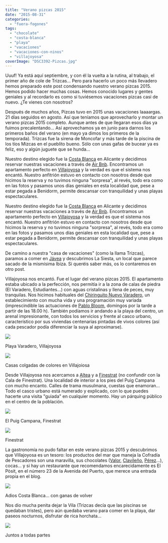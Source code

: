 ```yaml
---
title: "Verano pizcas 2015"
date: "2015-08-31"
categories:
  - "fuera-fogones"
tags:
  - "chocolate"
  - "costa-blanca"
  - "playa"
  - "vacaciones"
  - "vacaciones-con-ninos"
  - "villajoyosa"
coverImage: "DSC3392-Pizcas.jpg"
---
```


Uuuf! Ya está aquí septiembre, y con él la vuelta a la rutina, al trabajo, el primer año de cole de Trizcas... Pero para hacerlo un poco más llevadero hemos preparado este post condensando nuestro verano pizcas 2015. Hemos podido hacer muchas cosas. Hemos conocido lugares y gentes geniales y al recordarlo es como si tuviésemos vacaciones pizcas casi de nuevo. ¿Te vienes con nosotros?

Después de muchos años, Pizcas tuvo en 2015 unas vacaciones laaaargas. 21 días seguidos en agosto. Así que teníamos que aprovecharlo y montar un verano pizcas 2015 completo. Aunque antes de que llegaran esos días ya fuimos precalentando... Así aprovechamos ya en junio para darnos los primeros baños del verano (en mayo ya dimos los primeros de la temporada). Trizcas fue la sirena de Moncofar y más tarde de la piscina de los tíos Mizcas en el pueblito bueno. Sólo con unas gafas de bucear ya es feliz, eso y algún juguete que se hunda...

Nuestro destino elegido fue la [Costa Blanca](http://www.costablanca.org/Esp/Paginas/default.aspx) en Alicante y decidimos reservar nuestras vacaciones a través de [Air Bnb](https://www.airbnb.es/). Encontramos un apartamento perfecto en [Villajoyosa](http://www.villajoyosa.com/) y la verdad es que el sistema nos encantó. Nuestro anfitrión estuvo en contacto con nosotros desde que hicimos la reserva y no tuvimos ninguna "sorpresa", al revés, todo era como en las fotos y pasamos unos días geniales en esta localidad que, pese a estar pegada a Benidorm, permite descansar con tranquilidad y unas playas espectaculares.

Nuestro destino elegido fue la [Costa Blanca](http://www.costablanca.org/Esp/Paginas/default.aspx) en Alicante y decidimos reservar nuestras vacaciones a través de [Air Bnb](https://www.airbnb.es/). Encontramos un apartamento perfecto en [Villajoyosa](http://www.villajoyosa.com/) y la verdad es que el sistema nos encantó. Nuestro anfitrión estuvo en contacto con nosotros desde que hicimos la reserva y no tuvimos ninguna "sorpresa", al revés, todo era como en las fotos y pasamos unos días geniales en esta localidad que, pese a estar pegada a Benidorm, permite descansar con tranquilidad y unas playas espectaculares.

De camino a nuestra "casa de vacaciones" (como la llama Trizcas), paramos a comer en [Jávea](http://www.xabia.org/) y descubrimos La Siesta, un local que parece sacado de la mismísima Ibiza. Si queréis saber más, os lo contaremos en otro post.

Villajoyosa nos encantó. Fue el lugar del verano pizcas 2015. El apartamento estaba ubicado a la perfección, nos permitía ir a la zona de calas de piedra (El Varadero, Estudiantes...) con aguas cristalinas y llena de peces, muy tranquilas. Nos hicimos habituales del [Chiringuito Nuevo Varadero](https://www.facebook.com/ChiringuitoNuevoVaradero?fref=ts), un establecimiento con mucha vida y una programación muy variada (imprescindible las actuaciones de [Pablo Bloom](https://www.facebook.com/pablobloom?fref=ts), domingos por la tarde a partir de las 18.00 h). También podíamos ir andando a la playa del centro, un arenal impresionante, con todos los servicios y frente al casco urbano, característico por sus viviendas centenarias pintadas de vivos colores (así cada pescador podía diferenciar la suya al aproximarse).

![](images/IMG_20150811_202049-Pizcas.jpg)

Playa Varadero, Villajoyosa

![](images/DSC3293-Pizcas.jpg)

Casas colgadas de colores en Villajoiosa

Desde Villajoyosa nos acercamos a [Altea](http://www.altea.es/es) y a [Finestrat](http://www.ayto-finestrat.es/index.php) (no confundir con la Cala de Finestrat). Una localidad de interior a los pies del Puig Campana con mucho encanto. Calles de trama musulmana, cuestas que enamoran... Todo el casco urbano está numerado y explicado, con lo que puedes hacerte una visita "guiada" en cualquier momento. Hay un párquing público en el centro de la población.

![](images/DSC3424-Pizcas.jpg)

El Puig Campana, Finestrat

![](images/DSC3420-Pizcas.jpg)

Finestrat

La gastronomía no pudo faltar en este verano pizcas 2015 y descubrimos que Villajoyosa es un tesoro: los productos del mar que maneja la Cofradía de Pescadores son una maravilla, sus chocolates ([Valor](http://www.valor.es/es/), [Clavileño](http://chocolatesclavileno.com/), [Pérez](http://www.chocolatesperez.com/index.php/es/)...), cocas... y si hay un restaurante que recomendamos encarecidamente es El Pòsit, en el número 23 de la Avenida del Puerto, que merece una entrada propia en el blog.

![](images/DSC3199ok-Pizcas.jpg)

Adios Costa Blanca... con ganas de volver

Nos dio mucha penita dejar la Vila (Trizcas decía que las piscinas se quedaban tristes), pero aún quedaba verano para comer en la playa, dar paseos nocturnos, disfrutar de rica horchata...

![](images/DSC3392-Pizcas.jpg)

Juntos a todas partes
